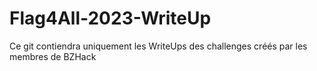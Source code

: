 # Flag4All-2023-WriteUp

Ce git contiendra uniquement les WriteUps des challenges créés par les membres de BZHack 
